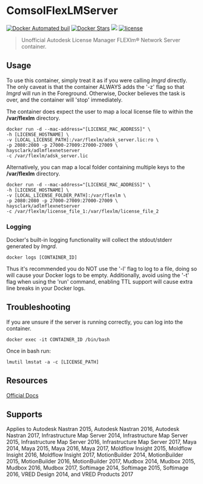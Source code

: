 # ComsolFlexLMServer

[![Docker Automated buil](https://img.shields.io/docker/automated/haysclark/adlmflexnetserver.svg?maxAge=2592000)](https://hub.docker.com/r/haysclark/adlmflexnetserver/builds/) [![Docker Stars](https://img.shields.io/docker/stars/haysclark/adlmflexnetserver.svg?maxAge=2592000)](https://hub.docker.com/r/haysclark/adlmflexnetserver/) [![](https://img.shields.io/docker/pulls/haysclark/adlmflexnetserver.svg)](https://hub.docker.com/r/haysclark/adlmflexnetserver 'DockerHub') [![license](https://img.shields.io/github/license/mashape/apistatus.svg)]()

 > Unofficial Autodesk License Manager FLEXlm® Network Server container.

Usage
-----

To use this container, simply treat it as if you were calling _lmgrd_ directly.  The only caveat is that the container ALWAYS adds the '-z' flag so that _lmgrd_ will run in the Foreground. Otherwise, Docker believes the task is over, and the container will 'stop' immediately.

The container does expect the user to map a local license file to within the __/var/flexlm__ directory.

    docker run -d --mac-address="[LICENSE_MAC_ADDRESS]" \
    -h [LICENSE_HOSTNAME] \
    -v [LOCAL_LICENSE_PATH]:/var/flexlm/adsk_server.lic:ro \
    -p 2080:2080 -p 27000-27009:27000-27009 \
    haysclark/adlmflexnetserver
    -c /var/flexlm/adsk_server.lic

 Alternatively, you can map a local folder containing multiple keys to the __/var/flexlm__ directory.

    docker run -d --mac-address="[LICENSE_MAC_ADDRESS]" \
    -h [LICENSE_HOSTNAME] \
    -v [LOCAL_LICENSE_FOLDER_PATH]:/var/flexlm \
    -p 2080:2080 -p 27000-27009:27000-27009 \
    haysclark/adlmflexnetserver
    -c /var/flexlm/license_file_1:/var/flexlm/license_file_2

### Logging

Docker's built-in logging functionality will collect the stdout/stderr generated by _lmgrd_. 

    docker logs [CONTAINER_ID]

Thus it's recommended you do NOT use the '-l' flag to log to a file, doing so will cause your Docker logs to be empty.  Additionally, avoid using the '-t' flag when using the 'run' command, enabling TTL support will cause extra line breaks in your Docker logs.

Troubleshooting
---------------

If you are unsure if the server is running correctly, you can log into the container.

    docker exec -it CONTAINER_ID /bin/bash

Once in bash run: 

    lmutil lmstat -a -c [LICENSE_PATH]

Resources
---------
[Official Docs](https://knowledge.autodesk.com/support/maya/downloads/caas/downloads/content/autodesk-network-license-manager-for-linux.html?v=2014)

Supports
--------
Applies to Autodesk Nastran 2015, Autodesk Nastran 2016, Autodesk Nastran 2017, Infrastructure Map Server 2014, Infrastructure Map Server 2015, Infrastructure Map Server 2016, Infrastructure Map Server 2017, Maya 2014, Maya 2015, Maya 2016, Maya 2017, Moldflow Insight 2015, Moldflow Insight 2016, Moldflow Insight 2017, MotionBuilder 2014, MotionBuilder 2015, MotionBuilder 2016, MotionBuilder 2017, Mudbox 2014, Mudbox 2015, Mudbox 2016, Mudbox 2017, Softimage 2014, Softimage 2015, Softimage 2016, VRED Design 2014, and VRED Products 2017
